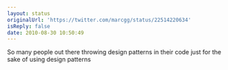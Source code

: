 ```yaml
---
layout: status
originalUrl: 'https://twitter.com/marcgg/status/22514220634'
isReply: false
date: 2010-08-30 10:50:49
---
```


So many people out there throwing design patterns in their code just for the sake of using design patterns
